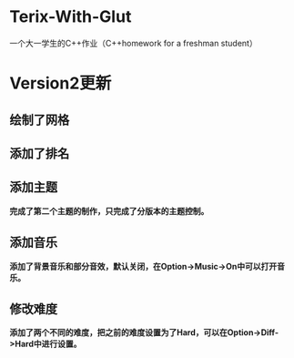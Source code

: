 # Terix-With-Glut
一个大一学生的C++作业（C++homework for a freshman student）
# Version2更新
## 绘制了网格
## 添加了排名
## 添加主题
**完成了第二个主题的制作，只完成了分版本的主题控制。**
## 添加音乐  
**添加了背景音乐和部分音效，默认关闭，在Option->Music->On中可以打开音乐。**
## 修改难度 
**添加了两个不同的难度，把之前的难度设置为了Hard，可以在Option->Diff->Hard中进行设置。**
![]()





